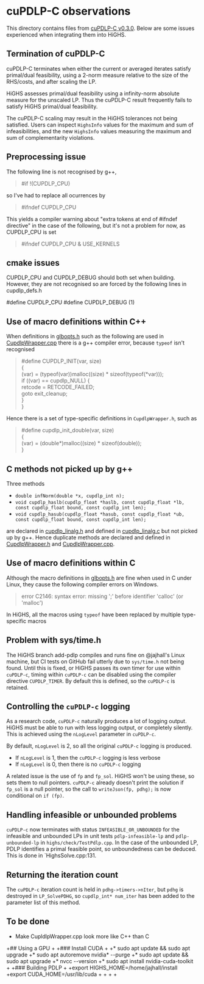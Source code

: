 # cuPDLP-C observations

This directory contains files from [cuPDLP-C v0.3.0](https://github.com/COPT-Public/cuPDLP-C/tree/v0.3.0). Below are some issues experienced when integrating them into HiGHS.

## Termination of cuPDLP-C

cuPDLP-C terminates when either the current or averaged iterates satisfy primal/dual feasibility, using a 2-norm measure relative to the size of the RHS/costs, and after scaling the LP. 

HiGHS assesses primal/dual feasibility using a infinity-norm absolute measure for the unscaled LP. Thus the cuPDLP-C result frequently fails to satisfy HiGHS primal/dual feasibility. 

The cuPDLP-C scaling may result in the HiGHS tolerances not being satisfied. Users can inspect `HighsInfo` values for the maximum and sum of infeasibilities, and the new `HighsInfo` values measuring the maximum and sum of complementarity violations.

## Preprocessing issue

The following line is not recognised by g++, 

> #if !(CUPDLP_CPU)

so I've had to replace all ocurrences by

> #ifndef CUPDLP_CPU

This yields a compiler warning about "extra tokens at end of #ifndef
directive" in the case of the following, but it's not a problem for
now, as CUPDLP_CPU is set

> #ifndef CUPDLP_CPU & USE_KERNELS

## cmake issues

CUPDLP_CPU and CUPDLP_DEBUG should both set when building. However, they are not recognised so are forced by the following lines in cupdlp_defs.h

#define CUPDLP_CPU
#define CUPDLP_DEBUG (1)

## Use of macro definitions within C++

When definitions in [glbopts.h](https://github.com/ERGO-Code/HiGHS/blob/add-pdlp/src/pdlp/cupdlp/glbopts.h) such as the following are used in [CupdlpWrapper.cpp](https://github.com/ERGO-Code/HiGHS/blob/add-pdlp/src/pdlp/CupdlpWrapper.cpp) there is a g++ compiler error, because `typeof` isn't recognised

> #define CUPDLP_INIT(var, size)                                  \
  {                                                             \
    (var) = (typeof(var))malloc((size) * sizeof(typeof(*var))); \
    if ((var) == cupdlp_NULL) {                                 \
      retcode = RETCODE_FAILED;                                 \
      goto exit_cleanup;                                        \
    }                                                           \
  }

Hence there is a set of type-specific definitions in `CupdlpWrapper.h`, such as 

>#define cupdlp_init_double(var, size)\
   {\
     (var) = (double*)malloc((size) * sizeof(double));\
   }

## C methods not picked up by g++

Three methods
* `double infNorm(double *x, cupdlp_int n);`
* `void cupdlp_haslb(cupdlp_float *haslb, const cupdlp_float *lb, const cupdlp_float bound, const cupdlp_int len);`
* `void cupdlp_hasub(cupdlp_float *hasub, const cupdlp_float *ub, const cupdlp_float bound, const cupdlp_int len);`

are declared in [cupdlp_linalg.h](https://github.com/ERGO-Code/HiGHS/blob/add-pdlp/src/pdlp/cupdlp/cupdlp_linalg.h) and defined in [cupdlp_linalg.c](https://github.com/ERGO-Code/HiGHS/blob/add-pdlp/src/pdlp/cupdlp/cupdlp_linalg.c) but not picked up by g++. Hence duplicate methods are declared and defined in [CupdlpWrapper.h](https://github.com/ERGO-Code/HiGHS/blob/add-pdlp/src/pdlp/CupdlpWrapper.h) and [CupdlpWrapper.cpp](https://github.com/ERGO-Code/HiGHS/blob/add-pdlp/src/pdlp/CupdlpWrapper.cpp).

## Use of macro definitions within C

Although the macro definitions in [glbopts.h](https://github.com/ERGO-Code/HiGHS/blob/add-pdlp/src/pdlp/cupdlp/glbopts.h) are fine when used in C under Linux, they cause the following compiler errors on Windows.

> error C2146: syntax error: missing ';' before identifier 'calloc' (or 'malloc')

In HiGHS, all the macros using `typeof` have been replaced by multiple type-specific macros

## Problem with sys/time.h

The HiGHS branch add-pdlp compiles and runs fine on @jajhall's Linux machine, but CI tests on GitHub fail utterly due to `sys/time.h` not being found. Until this is fixed, or HiGHS passes its own timer for use within `cuPDLP-c`, timing within `cuPDLP-c` can be disabled using the compiler directive `CUPDLP_TIMER`. By default this is defined, so the `cuPDLP-c` is retained.

## Controlling the `cuPDLP-c` logging

As a research code, `cuPDLP-c` naturally produces a lot of logging output. HiGHS must be able to run with less logging output, or completely silently. This is achieved using the `nLogLevel` parameter in `cuPDLP-c`. 

By default, `nLogLevel` is 2, so all the original `cuPDLP-c` logging is produced.

* If `nLogLevel` is 1, then the `cuPDLP-c` logging is less verbose 
* If `nLogLevel` is 0, then there is no `cuPDLP-c` logging

A related issue is the use of `fp` and `fp_sol`. HiGHS won't be using these, so sets them to null pointers. `cuPDLP-c` already doesn't print the solution if `fp_sol` is a null pointer, so the call to `writeJson(fp, pdhg);` is now conditional on `if (fp)`. 

## Handling infeasible or unbounded problems

`cuPDLP-c` now terminates with status `INFEASIBLE_OR_UNBOUNDED` for the infeasible and unbounded LPs in unit tests `pdlp-infeasible-lp` and `pdlp-unbounded-lp` in `highs/check/TestPdlp.cpp`. In the case of the unbounded LP, PDLP identifies a primal feasible point, so unboundedness can be deduced. This is done in `HighsSolve.cpp:131.

## Returning the iteration count

The `cuPDLP-c` iteration count is held in `pdhg->timers->nIter`, but `pdhg` is destroyed in `LP_SolvePDHG`, so `cupdlp_int* num_iter` has been added to the parameter list of this method.

## To be done

- Make CupldlpWrapper.cpp look more like C++ than C

+## Using a GPU
+
+### Install CUDA
+
+* sudo apt update && sudo apt upgrade
+* sudo apt autoremove nvidia* --purge
+* sudo apt update && sudo apt upgrade
+* nvcc --version
+* sudo apt install nvidia-cuda-toolkit
+
+### Building PDLP
+
+export HIGHS_HOME=/home/jajhall/install
+export CUDA_HOME=/usr/lib/cuda
+
+
+
+
